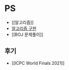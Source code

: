 # PS
- [[알고리즘]]
- [알고리즘 구현](https://github.com/jh05013/BOJ_algorithms)
- [[BOJ 문제풀이]]

## 후기
- [[ICPC World Finals 2021]]
